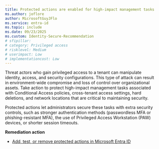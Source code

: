 ```yaml
---
title: Protected actions are enabled for high-impact management tasks
ms.author: joflore
author: MicrosoftGuyJFlo
ms.service: entra-id
ms.topic: include
ms.date: 09/23/2025
ms.custom: Identity-Secure-Recommendation
# sfipillar: 
# category: Privileged access
# risklevel: Medium
# userimpact: Low
# implementationcost: Low
---
```

Threat actors who gain privileged access to a tenant can manipulate identity, access, and security configurations. This type of attack can result in environment-wide compromise and loss of control over organizational assets. Take action to protect high-impact management tasks associated with Conditional Access policies, cross-tenant access settings, hard deletions, and network locations that are critical to maintaining security.

Protected actions let administrators secure these tasks with extra security controls, such as stronger authentication methods (passwordless MFA or phishing-resistant MFA), the use of Privileged Access Workstation (PAW) devices, or shorter session timeouts.

**Remediation action**

- [Add, test, or remove protected actions in Microsoft Entra ID](/entra/identity/role-based-access-control/protected-actions-add)
